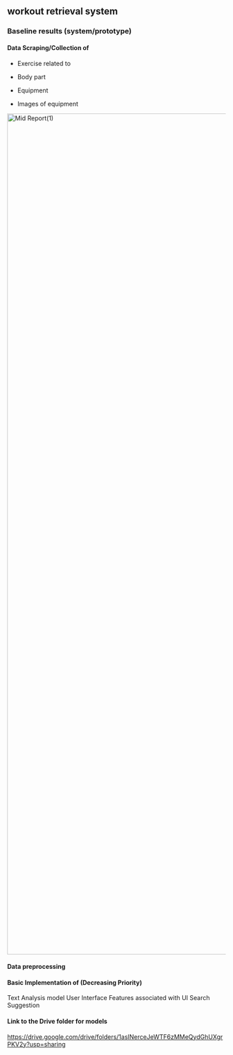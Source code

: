 ## workout retrieval system

### Baseline results (system/prototype)

#### Data Scraping/Collection of
- Exercise related to 
- Body part
- Equipment

- Images of equipment
<img width="1936" alt="Mid Report(1)" src="https://user-images.githubusercontent.com/43843585/163447414-9ca70602-0580-40dc-a699-db3d00cb1ae7.png">

#### Data preprocessing

#### Basic Implementation of (Decreasing Priority)
Text Analysis model
User Interface
Features associated with UI
Search Suggestion

#### Link to the Drive folder for models 

https://drive.google.com/drive/folders/1asINerceJeWTF6zMMeQydGhUXgrPKV2y?usp=sharing
